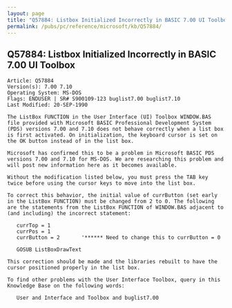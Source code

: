 ```yaml
---
layout: page
title: "Q57884: Listbox Initialized Incorrectly in BASIC 7.00 UI Toolbox"
permalink: /pubs/pc/reference/microsoft/kb/Q57884/
---
```


## Q57884: Listbox Initialized Incorrectly in BASIC 7.00 UI Toolbox

	Article: Q57884
	Version(s): 7.00 7.10
	Operating System: MS-DOS
	Flags: ENDUSER | SR# S900109-123 buglist7.00 buglist7.10
	Last Modified: 20-SEP-1990
	
	The ListBox FUNCTION in the User Interface (UI) Toolbox WINDOW.BAS
	file provided with Microsoft BASIC Professional Development System
	(PDS) versions 7.00 and 7.10 does not behave correctly when a list box
	is first activated. On initialization, the keyboard cursor is set on
	the OK button instead of in the list box.
	
	Microsoft has confirmed this to be a problem in Microsoft BASIC PDS
	versions 7.00 and 7.10 for MS-DOS. We are researching this problem and
	will post new information here as it becomes available.
	
	Without the modification listed below, you must press the TAB key
	twice before using the cursor keys to move into the list box.
	
	To correct this behavior, the initial value of currButton (set early
	in the ListBox FUNCTION) must be changed from 2 to 0. The following
	are the statements from the ListBox FUNCTION of WINDOW.BAS adjacent to
	(and including) the incorrect statement:
	
	   currTop = 1
	   currPos = 1
	   currButton = 2       '****** Need to change this to currButton = 0
	
	   GOSUB ListBoxDrawText
	
	This correction should be made and the libraries rebuilt to have the
	cursor positioned properly in the list box.
	
	To find other problems with the User Interface Toolbox, query in this
	Knowledge Base on the following words:
	
	   User and Interface and Toolbox and buglist7.00
